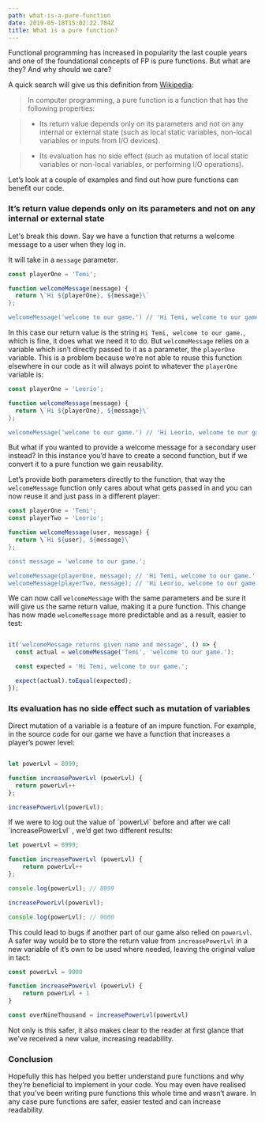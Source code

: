 ```yaml
---
path: what-is-a-pure-function
date: 2019-05-18T15:02:22.784Z
title: What is a pure function?
---
```

Functional programming has increased in popularity the last couple years and one of the foundational concepts of FP is pure functions. But what are they? And why should we care?

A quick search will give us this definition from [Wikipedia](https://en.wikipedia.org/wiki/Pure_function):

> In computer programming, a pure function is a function that has the following properties:

> * Its return value depends only on its parameters and not on any internal or external state (such as local static variables, non-local variables or inputs from I/O devices).

> * Its evaluation has no side effect (such as mutation of local static variables or non-local variables, or performing I/O operations).

Let’s look at a couple of examples and find out how pure functions can benefit our code.

### It’s return value depends only on its parameters and not on any internal or external state

Let's break this down. Say we have a function that returns a welcome message to a user when they log in.

It will take in a `message` parameter.

``` javascript
const playerOne = 'Temi';

function welcomeMessage(message) {
  return \`Hi ${playerOne}, ${message}\`
};

welcomeMessage('welcome to our game.') // 'Hi Temi, welcome to our game.'
```

In this case our return value is the string `Hi Temi, welcome to our game.`, which is fine, it does what we need it to do. But `welcomeMessage` relies on a variable which isn’t directly passed to it as a parameter, the `playerOne` variable. This is a problem because we’re not able to reuse this function elsewhere in our code as it will always point to whatever the `playerOne` variable is:

``` javascript
const playerOne = 'Leorio';

function welcomeMessage(message) {
  return \`Hi ${playerOne}, ${message}\`
};

welcomeMessage('welcome to our game.') // 'Hi Leorio, welcome to our game.'

```

But what if you wanted to provide a welcome message for a secondary user instead? In this instance you’d have to create a second function, but if we convert it to a pure function we gain reusability.

Let’s provide both parameters directly to the function, that way the  `welcomeMessage` function only cares about what gets passed in and you can now reuse it and just pass in a different player:

``` javascript
const playerOne = 'Temi';
const playerTwo = 'Leorio';

function welcomeMessage(user, message) {
  return \`Hi ${user}, ${message}\`
};

const message = 'welcome to our game.';

welcomeMessage(playerOne, message); // 'Hi Temi, welcome to our game.'
welcomeMessage(playerTwo, message); // 'Hi Leorio, welcome to our game.'

```
We can now call `welcomeMessage` with the same parameters and be sure it will give us the same return value, making it a pure function. This change has now made `welcomeMessage` more predictable and as a result, easier to test:

```javascript

it('welcomeMessage returns given name and message', () => {
  const actual = welcomeMessage('Temi', 'welcome to our game.');

  const expected = 'Hi Temi, welcome to our game.';

  expect(actual).toEqual(expected);
});

```

### Its evaluation has no side effect such as mutation of variables

Direct mutation of a variable is a feature of an impure function. For example, in the source code for our game we have a function that increases a player’s power level:

```javascript

let powerLvl = 8999;

function increasePowerLvl (powerLvl) {
  return powerLvl++
};

increasePowerLvl(powerLvl);

```

If we were to log out the value of \`powerLvl\` before and after we call \`increasePowerLvl\` , we’d get two different results:

```javascript
let powerLvl = 8999;

function increasePowerLvl (powerLvl) {
	return powerLvl++
};

console.log(powerLvl); // 8999

increasePowerLvl(powerLvl);

console.log(powerLvl); // 9000

```

This could lead to bugs if another part of our game also relied on  `powerLvl`. A safer way would be to store the return value from `increasePowerLvl`  in a new variable of it’s own to be used where needed, leaving the original value in tact:

```javascript
const powerLvl = 9000

function increasePowerLvl (powerLvl) {
	return powerLvl + 1
}

const overNineThousand = increasePowerLvl(powerLvl)

```

Not only is this safer, it also makes clear to the reader at first glance that we’ve received a new value, increasing readability.

### Conclusion

Hopefully this has helped you better understand pure functions and why they’re beneficial to implement in your code. You may even have realised that you’ve been writing pure functions this whole time and wasn’t aware. In any case pure functions are safer, easier tested and can increase readability.
